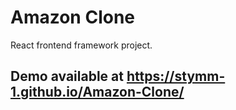 # Amazon Clone
React frontend framework project.
## Demo available at https://stymm-1.github.io/Amazon-Clone/
